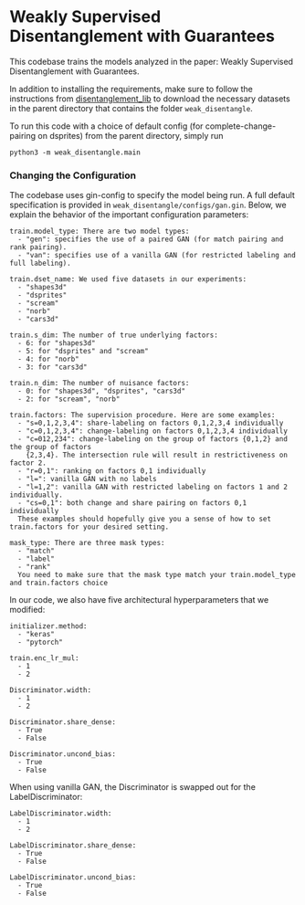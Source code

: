 # Weakly Supervised Disentanglement with Guarantees

This codebase trains the models analyzed in the paper: Weakly Supervised Disentanglement with Guarantees.

In addition to installing the requirements, make sure to follow the instructions from [disentanglement_lib](https://github.com/google-research/disentanglement_lib) to download the necessary datasets in the parent directory that contains the folder `weak_disentangle`.

To run this code with a choice of default config (for complete-change-pairing on dsprites) from the parent directory, simply run
```
python3 -m weak_disentangle.main
```

### Changing the Configuration

The codebase uses gin-config to specify the model being run. A full default specification is provided in `weak_disentangle/configs/gan.gin`. Below, we explain the behavior of the important configuration parameters:

```
train.model_type: There are two model types:
  - "gen": specifies the use of a paired GAN (for match pairing and rank pairing).
  - "van": specifies use of a vanilla GAN (for restricted labeling and full labeling).

train.dset_name: We used five datasets in our experiments:
  - "shapes3d"
  - "dsprites"
  - "scream"
  - "norb"
  - "cars3d"

train.s_dim: The number of true underlying factors:
  - 6: for "shapes3d"
  - 5: for "dsprites" and "scream"
  - 4: for "norb"
  - 3: for "cars3d"

train.n_dim: The number of nuisance factors:
  - 0: for "shapes3d", "dsprites", "cars3d"
  - 2: for "scream", "norb"

train.factors: The supervision procedure. Here are some examples:
  - "s=0,1,2,3,4": share-labeling on factors 0,1,2,3,4 individually
  - "c=0,1,2,3,4": change-labeling on factors 0,1,2,3,4 individually
  - "c=012,234": change-labeling on the group of factors {0,1,2} and the group of factors
    {2,3,4}. The intersection rule will result in restrictiveness on factor 2.
  - "r=0,1": ranking on factors 0,1 individually
  - "l=": vanilla GAN with no labels
  - "l=1,2": vanilla GAN with restricted labeling on factors 1 and 2 individually.
  - "cs=0,1": both change and share pairing on factors 0,1 individually
  These examples should hopefully give you a sense of how to set train.factors for your desired setting.

mask_type: There are three mask types:
  - "match"
  - "label"
  - "rank"
  You need to make sure that the mask type match your train.model_type and train.factors choice
```

In our code, we also have five architectural hyperparameters that we modified:
```
initializer.method:
  - "keras"
  - "pytorch"

train.enc_lr_mul:
  - 1
  - 2

Discriminator.width:
  - 1
  - 2

Discriminator.share_dense:
  - True
  - False

Discriminator.uncond_bias:
  - True
  - False
```

When using vanilla GAN, the Discriminator is swapped out for the LabelDiscriminator:
```
LabelDiscriminator.width:
  - 1
  - 2

LabelDiscriminator.share_dense:
  - True
  - False

LabelDiscriminator.uncond_bias:
  - True
  - False
```
